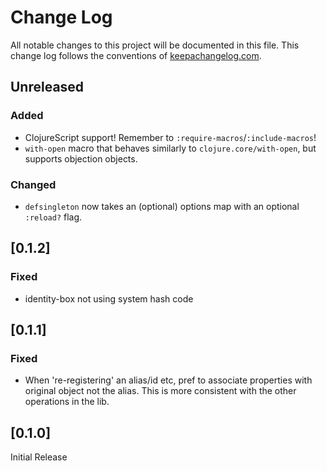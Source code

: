 # Change Log
All notable changes to this project will be documented in this file. This change log follows the conventions of [keepachangelog.com](http://keepachangelog.com/).

## Unreleased

### Added
- ClojureScript support! Remember to `:require-macros`/`:include-macros`!
- `with-open` macro that behaves similarly to `clojure.core/with-open`, but supports objection objects.
### Changed
- `defsingleton` now takes an (optional) options map with an optional `:reload?` flag.

## [0.1.2]

### Fixed 
- identity-box not using system hash code

## [0.1.1]

### Fixed

- When 're-registering' an alias/id etc, pref to associate properties with original object
  not the alias. This is more consistent with the other operations in the lib.

## [0.1.0]

Initial Release
